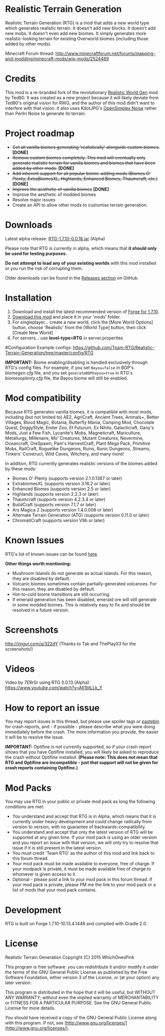 # Realistic Terrain Generation
Realistic Terrain Generation (RTG) is a mod that adds a new world type which generates realistic terrain. It doesn't add new blocks. It doesn't add new mobs. It doesn't even add new biomes. It simply generates more realistic-looking terrain for existing Overworld biomes (including those added by other mods).

Minecraft Forum thread: http://www.minecraftforum.net/forums/mapping-and-modding/minecraft-mods/wip-mods/2524489

# Credits
This mod is a re-branded fork of the revolutionary [Realistic World Gen](http://www.minecraftforum.net/forums/mapping-and-modding/minecraft-mods/1281910-teds-world-gen-mods-realistic-world-gen-alpha-1-3) mod by Ted80. It was created as a new project because it will likely deviate from Ted80's original vision for RWG, and the author of this mod didn't want to interfere with that vision. It also uses KdotJPG's [OpenSimplex Noise](https://gist.github.com/KdotJPG/b1270127455a94ac5d19) rather than Perlin Noise to generate its terrain.

# Project roadmap
* ~~Get all vanilla biomes generating 'realistically' alongside custom biomes.~~ **[DONE]**
* ~~Remove custom biomes completely. This mod will eventually only generate realistic terrain for vanilla biomes and biomes that have been added by other mods.~~ **[DONE]**
* ~~Add inherent support for all popular biome-adding mods (Biomes O' Plenty, ExtraBiomesXL, Highlands, Enhanced Biomes, Thaumcraft, etc.)~~ **[DONE]**
* ~~Improve the aesthetic of vanilla biomes~~ **[DONE]**
* Improve the aesthetic of modded biomes
* Resolve major issues
* Create an API to allow other mods to customise terrain generation.

# Downloads
Latest alpha release: [RTG-1.7.10-0.0.18.jar](https://github.com/Team-RTG/Realistic-Terrain-Generation/releases/download/v0.0.18/RTG-1.7.10-0.0.18.jar) (Alpha)

Please note that RTG is currently in alpha, which means that **it should only be used for testing purposes.**

**Do not attempt to load any of your existing worlds** with this mod installed or you run the risk of corrupting them.

Older downloads can be found in the [Releases section](https://github.com/Team-RTG/Realistic-Terrain-Generation/releases) on GitHub.

# Installation
1. Download and install the latest recommended version of [Forge for 1.7.10](http://files.minecraftforge.net/).
2. [Download this mod](https://github.com/Team-RTG/Realistic-Terrain-Generation/releases) and place it in your 'mods' folder.
3. For singleplayer... create a new world, click the [More World Options] button, choose 'Realistic' from the [World Type] button, then click [Create New World]
4. For servers... use **level-type=RTG** in server.properties

#Configuration
Example configs:
https://github.com/Team-RTG/Realistic-Terrain-Generation/tree/master/config/RTG

**IMPORTANT:**
Biome enabling/disabling is handled exclusively through RTG's config files. For example, if you set `Bayou=false` in BOP's _biomegen.cfg_ file, and you set `generateBOPbayou=true` in RTG's _biomesoplenty.cfg_ file, the Bayou biome will still be enabled.

# Mod compatibility
Because RTG generates vanilla biomes, it is compatible with most mods, including (but not limited to) AE2, AgriCraft, Ancient Trees, Animals+, Better Villages, Blood Magic, Botania, Butterfly Mania, Camping Mod, Chocolate Quest, DoggyStyle, Ender Zoo, Et Futurum, Ex Nihilo, Galacticraft, Gany's Mods, Just a Few Fish, Lycanite's Mobs, Magneticraft, Mariculture, Metallurgy, Millenaire, Mo' Creatures, Mutant Creatures, Nevermine, Oceancraft, OreSpawn, Pam's HarvestCraft, Plant Mega Pack, Primitive Mobs, RailCraft, Roguelike Dungeons, Ruins, Runic Dungeons, Streams, Tinkers' Construct, Wild Caves, Witchery, and many more!

In addition, RTG currently generates realistic versions of the biomes added by these mods:

* Biomes O' Plenty (supports version 2.1.0.1387 or later)
* ExtrabiomesXL (supports version 3.16.2 or later)
* Enhanced Biomes (supports version 2.5 or later)
* Highlands (supports version 2.2.3 or later)
* Thaumcraft (supports version 4.2.3.4 or later)
* BuildCraft (supports version 7.1.7 or later)
* Ars Magica 2 (supports version 1.4.0.008 or later)
* Alternate Terrain Generation (ATG) (supports version 0.11.0 or later)
* ChromatiCraft (supports version V9b or later)

# Known Issues
RTG's list of known issues can be found [here](https://github.com/Team-RTG/Realistic-Terrain-Generation/issues).

**Other things worth mentioning:**

* Mushroom Islands do not generate as actual islands. For this reason, they are disabled by default.
* Volcanic biomes sometimes contain partially-generated volcanoes. For this reason, they are disabled by default.
* Hot-to-cold biome transitions are still occurring.
* If emerald generation has been disabled, emerald ore will still generate in some modded biomes. This is relatively easy to fix and should be resolved in a future version.

# Screenshots
http://imgur.com/a/322dY
(Thanks to Tak and ThePlayX3 for the screenshots!)

# Videos
Video by 7ERr0r using RTG 0.0.13 (Alpha): https://www.youtube.com/watch?v=AtI1btLLk_Y

# How to report an issue
You may report issues in this thread, but please use spoiler tags or [pastebin](http://pastebin.com/) for crash reports, and - if possible - please describe what you were doing immediately before the crash. The more information you provide, the easier it will be to resolve the issue.

**IMPORTANT:**
Optifine is not currently supported, so if your crash report shows that you have Optifine installed, you will likely be asked to reproduce the crash without Optifine installed. **(Please note: This does not mean that RTG and Optifine are incompatible - just that support will not be given for crash reports containing Optifine.)**

# Mod Packs
You may use RTG in your public or private mod pack as long the following conditions are met:

* You understand and accept that RTG is in Alpha, which means that it is currently under heavy development and could change radically from version to version, with no guarantee of backwards-compatibility.
* You understand and accept that only the latest version of RTG will be supported at any given time. If your mod pack is using an older version and you report an issue with that version, we will only try to resolve that issue if it is still present in the latest version.
* You must credit 'Team RTG' as the author of this mod and link back to this forum thread.
* Your mod pack must be made available to everyone, free of charge. If your modpack is private, it must be made available free of charge to whomever is given access to it.
* Optional - please post a link to your mod pack in this forum thread. If your mod pack is private, please PM me the link to your mod pack or a list of mods that your mod pack contains.

# Development
RTG is built on Forge 1.7.10-10.13.4.1448 and compiled with Gradle 2.0.

# License
Realistic Terrain Generation
Copyright (C) 2015 WhichOnesPink

This program is free software: you can redistribute it and/or modify it under the terms of the GNU General Public License as published by the Free Software Foundation, either version 3 of the License, or (at your option) any later version.

This program is distributed in the hope that it will be useful, but WITHOUT ANY WARRANTY; without even the implied warranty of MERCHANTABILITY or FITNESS FOR A PARTICULAR PURPOSE. See the GNU General Public License for more details.

You should have received a copy of the GNU General Public License along with this program. If not, see [http://www.gnu.org/licenses/](http://www.gnu.org/licenses/).
